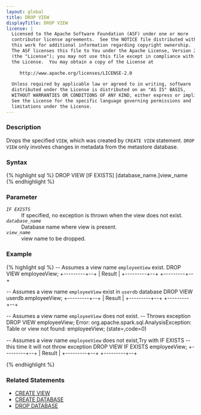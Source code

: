 ```yaml
---
layout: global
title: DROP VIEW
displayTitle: DROP VIEW 
license: |
  Licensed to the Apache Software Foundation (ASF) under one or more
  contributor license agreements.  See the NOTICE file distributed with
  this work for additional information regarding copyright ownership.
  The ASF licenses this file to You under the Apache License, Version 2.0
  (the "License"); you may not use this file except in compliance with
  the License.  You may obtain a copy of the License at
 
     http://www.apache.org/licenses/LICENSE-2.0
 
  Unless required by applicable law or agreed to in writing, software
  distributed under the License is distributed on an "AS IS" BASIS,
  WITHOUT WARRANTIES OR CONDITIONS OF ANY KIND, either express or implied.
  See the License for the specific language governing permissions and
  limitations under the License.
---
```


### Description
Drops the specified `VIEW`, which was created by `CREATE VIEW` statement. `DROP VIEW` only involves
changes in metadata from the metastore database.

### Syntax
{% highlight sql %}
DROP VIEW [IF EXISTS] [database_name.]view_name
{% endhighlight %}

### Parameter
<dl>
  <dt><code><em>IF EXISTS</em></code></dt>
  <dd>
     If specified, no exception is thrown when the view does not exist.
  </dd>
  <dt><code><em>database_name</em></code></dt>
  <dd>
     Database name where view is present.
  </dd>
  <dt><code><em>view_name</em></code></dt>
  <dd>
     view name to be dropped.
  </dd>
</dl>

### Example
{% highlight sql %}
-- Assumes a view name `employeeView` exist.
DROP VIEW employeeView;
+---------+--+
| Result  |
+---------+--+
+---------+--+

-- Assumes a view name `employeeView` exist in `userdb` database
DROP VIEW userdb.employeeView;
+---------+--+
| Result  |
+---------+--+
+---------+--+

-- Assumes a view name `employeeView` does not exist.
-- Throws exception
DROP VIEW employeeView;
Error: org.apache.spark.sql.AnalysisException: Table or view not found: employeeView;
(state=,code=0)

-- Assumes a view name `employeeView` does not exist,Try with IF EXISTS
-- this time it will not throw exception
DROP VIEW IF EXISTS employeeView;
+---------+--+
| Result  |
+---------+--+
+---------+--+

{% endhighlight %}

### Related Statements
- [CREATE VIEW ](sql-ref-syntax-ddl-create-view.html)
- [CREATE DATABASE](sql-ref-syntax-ddl-create-database.html)
- [DROP DATABASE](sql-ref-syntax-ddl-drop-database.html)
